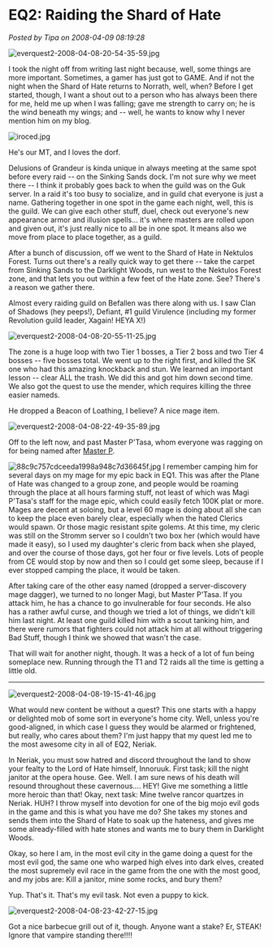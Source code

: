 # EQ2: Raiding the Shard of Hate

*Posted by Tipa on 2008-04-09 08:19:28*

![everquest2-2008-04-08-20-54-35-59.jpg](../../../uploads/2008/04/everquest2-2008-04-08-20-54-35-59.jpg)

I took the night off from writing last night because, well, some things are more important. Sometimes, a gamer has just got to GAME. And if not the night when the Shard of Hate returns to Norrath, well, when? Before I get started, though, I want a shout out to a person who has always been there for me, held me up when I was falling; gave me strength to carry on; he is the wind beneath my wings; and -- well, he wants to know why I never mention him on my blog.

![iroced.jpg](../../../uploads/2008/04/iroced.jpg)

He's our MT, and I loves the dorf.

Delusions of Grandeur is kinda unique in always meeting at the same spot before every raid -- on the Sinking Sands dock. I'm not sure why we meet there -- I think it probably goes back to when the guild was on the Guk server. In a raid it's too busy to socialize, and in guild chat everyone is just a name. Gathering together in one spot in the game each night, well, this is the guild. We can give each other stuff, duel, check out everyone's new appearance armor and illusion spells... it's where masters are rolled upon and given out, it's just really nice to all be in one spot. It means also we move from place to place together, as a guild.

After a bunch of discussion, off we went to the Shard of Hate in Nektulos Forest. Turns out there's a really quick way to get there -- take the carpet from Sinking Sands to the Darklight Woods, run west to the Nektulos Forest zone, and that lets you out within a few feet of the Hate zone. See? There's a reason we gather there.

Almost every raiding guild on Befallen was there along with us. I saw Clan of Shadows (hey peeps!), Defiant, #1 guild Virulence (including my former Revolution guild leader, Xagain! HEYA X!)

![everquest2-2008-04-08-20-55-11-25.jpg](../../../uploads/2008/04/everquest2-2008-04-08-20-55-11-25.jpg)

The zone is a huge loop with two Tier 1 bosses, a Tier 2 boss and two Tier 4 bosses -- five bosses total. We went up to the right first, and killed the SK one who had this amazing knockback and stun. We learned an important lesson -- clear ALL the trash. We did this and got him down second time. We also got the quest to use the mender, which requires killing the three easier nameds.

He dropped a Beacon of Loathing, I believe? A nice mage item.

![everquest2-2008-04-08-22-49-35-89.jpg](../../../uploads/2008/04/everquest2-2008-04-08-22-49-35-89.jpg)

Off to the left now, and past Master P'Tasa, whom everyone was ragging on for being named after [Master P](http://en.wikipedia.org/wiki/Master_P). 

![88c9c757cdceeda1998a948c7d36645f.jpg](../../../uploads/2008/04/88c9c757cdceeda1998a948c7d36645f.jpg) I remember camping him for several days on my mage for my epic back in EQ1. This was after the Plane of Hate was changed to a group zone, and people would be roaming through the place at all hours farming stuff, not least of which was Magi P'Tasa's staff for the mage epic, which could easily fetch 100K plat or more. Mages are decent at soloing, but a level 60 mage is doing about all she can to keep the place even barely clear, especially when the hated Clerics would spawn. Or those magic resistant spite golems. At this time, my cleric was still on the Stromm server so I couldn't two box her (which would have made it easy), so I used my daughter's cleric from back when she played, and over the course of those days, got her four or five levels. Lots of people from CE would stop by now and then so I could get some sleep, because if I ever stopped camping the place, it would be taken.

After taking care of the other easy named (dropped a server-discovery mage dagger), we turned to no longer Magi, but Master P'Tasa. If you attack him, he has a chance to go invulnerable for four seconds. He also has a rather awful curse, and though we tried a lot of things, we didn't kill him last night. At least one guild killed him with a scout tanking him, and there were rumors that fighters could not attack him at all without triggering Bad Stuff, though I think we showed that wasn't the case.

That will wait for another night, though. It was a heck of a lot of fun being someplace new. Running through the T1 and T2 raids all the time is getting a little old.

---

![everquest2-2008-04-08-19-15-41-46.jpg](../../../uploads/2008/04/everquest2-2008-04-08-19-15-41-46.jpg)

What would new content be without a quest? This one starts with a happy or delighted mob of some sort in everyone's home city. Well, unless you're good-aligned, in which case I guess they would be alarmed or frightened, but really, who cares about them? I'm just happy that my quest led me to the most awesome city in all of EQ2, Neriak.

In Neriak, you must sow hatred and discord throughout the land to show your fealty to the Lord of Hate himself, Innoruuk. First task; kill the night janitor at the opera house. Gee. Well. I am sure news of his death will resound throughout these cavernous.... HEY! Give me something a little more heroic than that! Okay, next task: Mine twelve rancor quartzes in Neriak. HUH? I throw myself into devotion for one of the big mojo evil gods in the game and this is what you have me do? She takes my stones and sends them into the Shard of Hate to soak up the hateness, and gives me some already-filled with hate stones and wants me to bury them in Darklight Woods.

Okay, so here I am, in the most evil city in the game doing a quest for the most evil god, the same one who warped high elves into dark elves, created the most supremely evil race in the game from the one with the most good, and my jobs are: Kill a janitor, mine some rocks, and bury them?

Yup. That's it. That's my evil task. Not even a puppy to kick.

![everquest2-2008-04-08-23-42-27-15.jpg](../../../uploads/2008/04/everquest2-2008-04-08-23-42-27-15.jpg)

Got a nice barbecue grill out of it, though. Anyone want a stake? Er, STEAK! Ignore that vampire standing there!!!!

